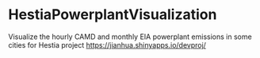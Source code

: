 HestiaPowerplantVisualization
=============================

Visualize the hourly CAMD and monthly EIA powerplant emissions  in some cities for Hestia project
https://jianhua.shinyapps.io/devproj/

